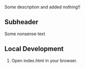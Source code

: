 Some description and added nothing!!

## Subheader

Some nonsense text

## Local Development

1. Open index.html in your browser.
